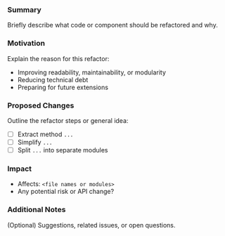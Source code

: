 ### Summary
Briefly describe what code or component should be refactored and why.

### Motivation
Explain the reason for this refactor:
- Improving readability, maintainability, or modularity
- Reducing technical debt
- Preparing for future extensions

### Proposed Changes
Outline the refactor steps or general idea:

- [ ] Extract method `...`
- [ ] Simplify `...`
- [ ] Split `...` into separate modules

### Impact
- Affects: `<file names or modules>`
- Any potential risk or API change?

### Additional Notes
(Optional) Suggestions, related issues, or open questions.
